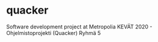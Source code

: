 # quacker
Software development project at Metropolia
KEVÄT 2020 - Ohjelmistoprojekti (Quacker)
Ryhmä 5
